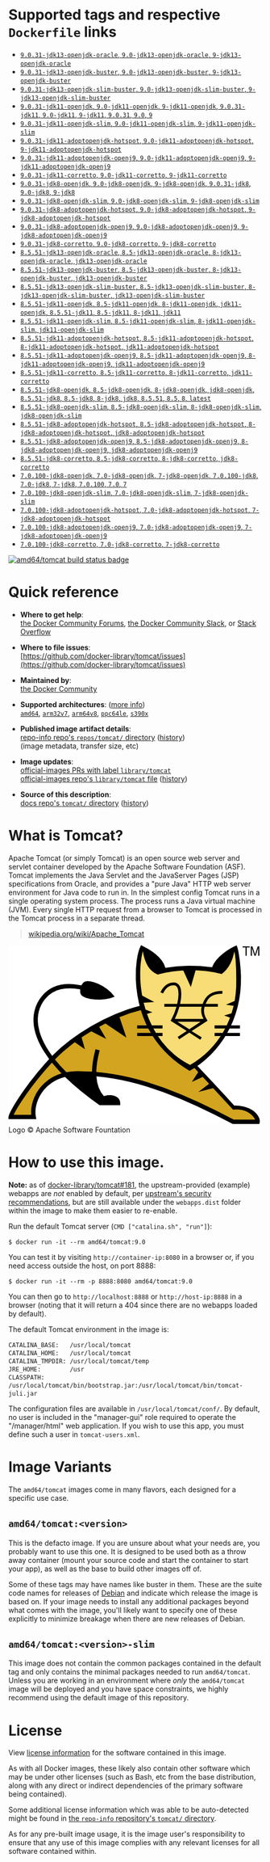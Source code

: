 <!--

********************************************************************************

WARNING:

    DO NOT EDIT "tomcat/README.md"

    IT IS AUTO-GENERATED

    (from the other files in "tomcat/" combined with a set of templates)

********************************************************************************

-->

# Supported tags and respective `Dockerfile` links

-	[`9.0.31-jdk13-openjdk-oracle`, `9.0-jdk13-openjdk-oracle`, `9-jdk13-openjdk-oracle`](https://github.com/docker-library/tomcat/blob/d61dafcbdcbc6715cab5ab6c58a8fa259062400d/9.0/jdk13/openjdk-oracle/Dockerfile)
-	[`9.0.31-jdk13-openjdk-buster`, `9.0-jdk13-openjdk-buster`, `9-jdk13-openjdk-buster`](https://github.com/docker-library/tomcat/blob/ac48cbb92d2664675929d013fd163fbc153697d9/9.0/jdk13/openjdk-buster/Dockerfile)
-	[`9.0.31-jdk13-openjdk-slim-buster`, `9.0-jdk13-openjdk-slim-buster`, `9-jdk13-openjdk-slim-buster`](https://github.com/docker-library/tomcat/blob/ac48cbb92d2664675929d013fd163fbc153697d9/9.0/jdk13/openjdk-slim-buster/Dockerfile)
-	[`9.0.31-jdk11-openjdk`, `9.0-jdk11-openjdk`, `9-jdk11-openjdk`, `9.0.31-jdk11`, `9.0-jdk11`, `9-jdk11`, `9.0.31`, `9.0`, `9`](https://github.com/docker-library/tomcat/blob/d61dafcbdcbc6715cab5ab6c58a8fa259062400d/9.0/jdk11/openjdk/Dockerfile)
-	[`9.0.31-jdk11-openjdk-slim`, `9.0-jdk11-openjdk-slim`, `9-jdk11-openjdk-slim`](https://github.com/docker-library/tomcat/blob/d61dafcbdcbc6715cab5ab6c58a8fa259062400d/9.0/jdk11/openjdk-slim/Dockerfile)
-	[`9.0.31-jdk11-adoptopenjdk-hotspot`, `9.0-jdk11-adoptopenjdk-hotspot`, `9-jdk11-adoptopenjdk-hotspot`](https://github.com/docker-library/tomcat/blob/d61dafcbdcbc6715cab5ab6c58a8fa259062400d/9.0/jdk11/adoptopenjdk-hotspot/Dockerfile)
-	[`9.0.31-jdk11-adoptopenjdk-openj9`, `9.0-jdk11-adoptopenjdk-openj9`, `9-jdk11-adoptopenjdk-openj9`](https://github.com/docker-library/tomcat/blob/d61dafcbdcbc6715cab5ab6c58a8fa259062400d/9.0/jdk11/adoptopenjdk-openj9/Dockerfile)
-	[`9.0.31-jdk11-corretto`, `9.0-jdk11-corretto`, `9-jdk11-corretto`](https://github.com/docker-library/tomcat/blob/d61dafcbdcbc6715cab5ab6c58a8fa259062400d/9.0/jdk11/corretto/Dockerfile)
-	[`9.0.31-jdk8-openjdk`, `9.0-jdk8-openjdk`, `9-jdk8-openjdk`, `9.0.31-jdk8`, `9.0-jdk8`, `9-jdk8`](https://github.com/docker-library/tomcat/blob/d61dafcbdcbc6715cab5ab6c58a8fa259062400d/9.0/jdk8/openjdk/Dockerfile)
-	[`9.0.31-jdk8-openjdk-slim`, `9.0-jdk8-openjdk-slim`, `9-jdk8-openjdk-slim`](https://github.com/docker-library/tomcat/blob/d61dafcbdcbc6715cab5ab6c58a8fa259062400d/9.0/jdk8/openjdk-slim/Dockerfile)
-	[`9.0.31-jdk8-adoptopenjdk-hotspot`, `9.0-jdk8-adoptopenjdk-hotspot`, `9-jdk8-adoptopenjdk-hotspot`](https://github.com/docker-library/tomcat/blob/d61dafcbdcbc6715cab5ab6c58a8fa259062400d/9.0/jdk8/adoptopenjdk-hotspot/Dockerfile)
-	[`9.0.31-jdk8-adoptopenjdk-openj9`, `9.0-jdk8-adoptopenjdk-openj9`, `9-jdk8-adoptopenjdk-openj9`](https://github.com/docker-library/tomcat/blob/d61dafcbdcbc6715cab5ab6c58a8fa259062400d/9.0/jdk8/adoptopenjdk-openj9/Dockerfile)
-	[`9.0.31-jdk8-corretto`, `9.0-jdk8-corretto`, `9-jdk8-corretto`](https://github.com/docker-library/tomcat/blob/d61dafcbdcbc6715cab5ab6c58a8fa259062400d/9.0/jdk8/corretto/Dockerfile)
-	[`8.5.51-jdk13-openjdk-oracle`, `8.5-jdk13-openjdk-oracle`, `8-jdk13-openjdk-oracle`, `jdk13-openjdk-oracle`](https://github.com/docker-library/tomcat/blob/c94a988c9e74d6a60247e4671a84c95a47d627c9/8.5/jdk13/openjdk-oracle/Dockerfile)
-	[`8.5.51-jdk13-openjdk-buster`, `8.5-jdk13-openjdk-buster`, `8-jdk13-openjdk-buster`, `jdk13-openjdk-buster`](https://github.com/docker-library/tomcat/blob/ac48cbb92d2664675929d013fd163fbc153697d9/8.5/jdk13/openjdk-buster/Dockerfile)
-	[`8.5.51-jdk13-openjdk-slim-buster`, `8.5-jdk13-openjdk-slim-buster`, `8-jdk13-openjdk-slim-buster`, `jdk13-openjdk-slim-buster`](https://github.com/docker-library/tomcat/blob/ac48cbb92d2664675929d013fd163fbc153697d9/8.5/jdk13/openjdk-slim-buster/Dockerfile)
-	[`8.5.51-jdk11-openjdk`, `8.5-jdk11-openjdk`, `8-jdk11-openjdk`, `jdk11-openjdk`, `8.5.51-jdk11`, `8.5-jdk11`, `8-jdk11`, `jdk11`](https://github.com/docker-library/tomcat/blob/c94a988c9e74d6a60247e4671a84c95a47d627c9/8.5/jdk11/openjdk/Dockerfile)
-	[`8.5.51-jdk11-openjdk-slim`, `8.5-jdk11-openjdk-slim`, `8-jdk11-openjdk-slim`, `jdk11-openjdk-slim`](https://github.com/docker-library/tomcat/blob/c94a988c9e74d6a60247e4671a84c95a47d627c9/8.5/jdk11/openjdk-slim/Dockerfile)
-	[`8.5.51-jdk11-adoptopenjdk-hotspot`, `8.5-jdk11-adoptopenjdk-hotspot`, `8-jdk11-adoptopenjdk-hotspot`, `jdk11-adoptopenjdk-hotspot`](https://github.com/docker-library/tomcat/blob/c94a988c9e74d6a60247e4671a84c95a47d627c9/8.5/jdk11/adoptopenjdk-hotspot/Dockerfile)
-	[`8.5.51-jdk11-adoptopenjdk-openj9`, `8.5-jdk11-adoptopenjdk-openj9`, `8-jdk11-adoptopenjdk-openj9`, `jdk11-adoptopenjdk-openj9`](https://github.com/docker-library/tomcat/blob/c94a988c9e74d6a60247e4671a84c95a47d627c9/8.5/jdk11/adoptopenjdk-openj9/Dockerfile)
-	[`8.5.51-jdk11-corretto`, `8.5-jdk11-corretto`, `8-jdk11-corretto`, `jdk11-corretto`](https://github.com/docker-library/tomcat/blob/c94a988c9e74d6a60247e4671a84c95a47d627c9/8.5/jdk11/corretto/Dockerfile)
-	[`8.5.51-jdk8-openjdk`, `8.5-jdk8-openjdk`, `8-jdk8-openjdk`, `jdk8-openjdk`, `8.5.51-jdk8`, `8.5-jdk8`, `8-jdk8`, `jdk8`, `8.5.51`, `8.5`, `8`, `latest`](https://github.com/docker-library/tomcat/blob/c94a988c9e74d6a60247e4671a84c95a47d627c9/8.5/jdk8/openjdk/Dockerfile)
-	[`8.5.51-jdk8-openjdk-slim`, `8.5-jdk8-openjdk-slim`, `8-jdk8-openjdk-slim`, `jdk8-openjdk-slim`](https://github.com/docker-library/tomcat/blob/c94a988c9e74d6a60247e4671a84c95a47d627c9/8.5/jdk8/openjdk-slim/Dockerfile)
-	[`8.5.51-jdk8-adoptopenjdk-hotspot`, `8.5-jdk8-adoptopenjdk-hotspot`, `8-jdk8-adoptopenjdk-hotspot`, `jdk8-adoptopenjdk-hotspot`](https://github.com/docker-library/tomcat/blob/c94a988c9e74d6a60247e4671a84c95a47d627c9/8.5/jdk8/adoptopenjdk-hotspot/Dockerfile)
-	[`8.5.51-jdk8-adoptopenjdk-openj9`, `8.5-jdk8-adoptopenjdk-openj9`, `8-jdk8-adoptopenjdk-openj9`, `jdk8-adoptopenjdk-openj9`](https://github.com/docker-library/tomcat/blob/c94a988c9e74d6a60247e4671a84c95a47d627c9/8.5/jdk8/adoptopenjdk-openj9/Dockerfile)
-	[`8.5.51-jdk8-corretto`, `8.5-jdk8-corretto`, `8-jdk8-corretto`, `jdk8-corretto`](https://github.com/docker-library/tomcat/blob/c94a988c9e74d6a60247e4671a84c95a47d627c9/8.5/jdk8/corretto/Dockerfile)
-	[`7.0.100-jdk8-openjdk`, `7.0-jdk8-openjdk`, `7-jdk8-openjdk`, `7.0.100-jdk8`, `7.0-jdk8`, `7-jdk8`, `7.0.100`, `7.0`, `7`](https://github.com/docker-library/tomcat/blob/07ba3db3812d3add3bf51699090ec85a927d4a73/7/jdk8/openjdk/Dockerfile)
-	[`7.0.100-jdk8-openjdk-slim`, `7.0-jdk8-openjdk-slim`, `7-jdk8-openjdk-slim`](https://github.com/docker-library/tomcat/blob/07ba3db3812d3add3bf51699090ec85a927d4a73/7/jdk8/openjdk-slim/Dockerfile)
-	[`7.0.100-jdk8-adoptopenjdk-hotspot`, `7.0-jdk8-adoptopenjdk-hotspot`, `7-jdk8-adoptopenjdk-hotspot`](https://github.com/docker-library/tomcat/blob/07ba3db3812d3add3bf51699090ec85a927d4a73/7/jdk8/adoptopenjdk-hotspot/Dockerfile)
-	[`7.0.100-jdk8-adoptopenjdk-openj9`, `7.0-jdk8-adoptopenjdk-openj9`, `7-jdk8-adoptopenjdk-openj9`](https://github.com/docker-library/tomcat/blob/07ba3db3812d3add3bf51699090ec85a927d4a73/7/jdk8/adoptopenjdk-openj9/Dockerfile)
-	[`7.0.100-jdk8-corretto`, `7.0-jdk8-corretto`, `7-jdk8-corretto`](https://github.com/docker-library/tomcat/blob/07ba3db3812d3add3bf51699090ec85a927d4a73/7/jdk8/corretto/Dockerfile)

[![amd64/tomcat build status badge](https://img.shields.io/jenkins/s/https/doi-janky.infosiftr.net/job/multiarch/job/amd64/job/tomcat.svg?label=amd64/tomcat%20%20build%20job)](https://doi-janky.infosiftr.net/job/multiarch/job/amd64/job/tomcat/)

# Quick reference

-	**Where to get help**:  
	[the Docker Community Forums](https://forums.docker.com/), [the Docker Community Slack](http://dockr.ly/slack), or [Stack Overflow](https://stackoverflow.com/search?tab=newest&q=docker)

-	**Where to file issues**:  
	[https://github.com/docker-library/tomcat/issues](https://github.com/docker-library/tomcat/issues)

-	**Maintained by**:  
	[the Docker Community](https://github.com/docker-library/tomcat)

-	**Supported architectures**: ([more info](https://github.com/docker-library/official-images#architectures-other-than-amd64))  
	[`amd64`](https://hub.docker.com/r/amd64/tomcat/), [`arm32v7`](https://hub.docker.com/r/arm32v7/tomcat/), [`arm64v8`](https://hub.docker.com/r/arm64v8/tomcat/), [`ppc64le`](https://hub.docker.com/r/ppc64le/tomcat/), [`s390x`](https://hub.docker.com/r/s390x/tomcat/)

-	**Published image artifact details**:  
	[repo-info repo's `repos/tomcat/` directory](https://github.com/docker-library/repo-info/blob/master/repos/tomcat) ([history](https://github.com/docker-library/repo-info/commits/master/repos/tomcat))  
	(image metadata, transfer size, etc)

-	**Image updates**:  
	[official-images PRs with label `library/tomcat`](https://github.com/docker-library/official-images/pulls?q=label%3Alibrary%2Ftomcat)  
	[official-images repo's `library/tomcat` file](https://github.com/docker-library/official-images/blob/master/library/tomcat) ([history](https://github.com/docker-library/official-images/commits/master/library/tomcat))

-	**Source of this description**:  
	[docs repo's `tomcat/` directory](https://github.com/docker-library/docs/tree/master/tomcat) ([history](https://github.com/docker-library/docs/commits/master/tomcat))

# What is Tomcat?

Apache Tomcat (or simply Tomcat) is an open source web server and servlet container developed by the Apache Software Foundation (ASF). Tomcat implements the Java Servlet and the JavaServer Pages (JSP) specifications from Oracle, and provides a "pure Java" HTTP web server environment for Java code to run in. In the simplest config Tomcat runs in a single operating system process. The process runs a Java virtual machine (JVM). Every single HTTP request from a browser to Tomcat is processed in the Tomcat process in a separate thread.

> [wikipedia.org/wiki/Apache_Tomcat](https://en.wikipedia.org/wiki/Apache_Tomcat)

![logo](https://raw.githubusercontent.com/docker-library/docs/8e31eb93a02d504d0cfe1da435aa31b377fc627d/tomcat/logo.png)Logo &copy; Apache Software Fountation

# How to use this image.

**Note:** as of [docker-library/tomcat#181](https://github.com/docker-library/tomcat/pull/181), the upstream-provided (example) webapps are *not* enabled by default, per [upstream's security recommendations](https://tomcat.apache.org/tomcat-9.0-doc/security-howto.html#Default_web_applications), but are still available under the `webapps.dist` folder within the image to make them easier to re-enable.

Run the default Tomcat server (`CMD ["catalina.sh", "run"]`):

```console
$ docker run -it --rm amd64/tomcat:9.0
```

You can test it by visiting `http://container-ip:8080` in a browser or, if you need access outside the host, on port 8888:

```console
$ docker run -it --rm -p 8888:8080 amd64/tomcat:9.0
```

You can then go to `http://localhost:8888` or `http://host-ip:8888` in a browser (noting that it will return a 404 since there are no webapps loaded by default).

The default Tomcat environment in the image is:

	CATALINA_BASE:   /usr/local/tomcat
	CATALINA_HOME:   /usr/local/tomcat
	CATALINA_TMPDIR: /usr/local/tomcat/temp
	JRE_HOME:        /usr
	CLASSPATH:       /usr/local/tomcat/bin/bootstrap.jar:/usr/local/tomcat/bin/tomcat-juli.jar

The configuration files are available in `/usr/local/tomcat/conf/`. By default, no user is included in the "manager-gui" role required to operate the "/manager/html" web application. If you wish to use this app, you must define such a user in `tomcat-users.xml`.

# Image Variants

The `amd64/tomcat` images come in many flavors, each designed for a specific use case.

## `amd64/tomcat:<version>`

This is the defacto image. If you are unsure about what your needs are, you probably want to use this one. It is designed to be used both as a throw away container (mount your source code and start the container to start your app), as well as the base to build other images off of.

Some of these tags may have names like buster in them. These are the suite code names for releases of [Debian](https://wiki.debian.org/DebianReleases) and indicate which release the image is based on. If your image needs to install any additional packages beyond what comes with the image, you'll likely want to specify one of these explicitly to minimize breakage when there are new releases of Debian.

## `amd64/tomcat:<version>-slim`

This image does not contain the common packages contained in the default tag and only contains the minimal packages needed to run `amd64/tomcat`. Unless you are working in an environment where *only* the `amd64/tomcat` image will be deployed and you have space constraints, we highly recommend using the default image of this repository.

# License

View [license information](https://www.apache.org/licenses/LICENSE-2.0) for the software contained in this image.

As with all Docker images, these likely also contain other software which may be under other licenses (such as Bash, etc from the base distribution, along with any direct or indirect dependencies of the primary software being contained).

Some additional license information which was able to be auto-detected might be found in [the `repo-info` repository's `tomcat/` directory](https://github.com/docker-library/repo-info/tree/master/repos/tomcat).

As for any pre-built image usage, it is the image user's responsibility to ensure that any use of this image complies with any relevant licenses for all software contained within.
